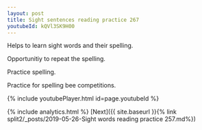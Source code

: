 ```yaml
---
layout: post
title: Sight sentences reading practice 267
youtubeId: kQVl3SK9H00
---
```

 
 
Helps to learn sight words and their spelling.

Opportunitiy to repeat the spelling. 

Practice spelling. 
 
Practice for spelling bee competitions. 
 
{% include youtubePlayer.html id=page.youtubeId %}
 
 
{% include analytics.html %} 
[Next]({{ site.baseurl }}{% link  split2/_posts/2019-05-26-Sight words reading practice 257.md%})
 
